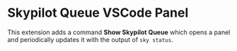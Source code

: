 # Skypilot Queue VSCode Panel

This extension adds a command **Show Skypilot Queue** which opens a panel and periodically
updates it with the output of `sky status`.
